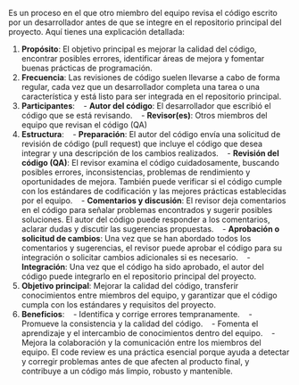 Es un proceso en el que otro miembro del equipo revisa el código escrito por un desarrollador antes de que se integre en el repositorio principal del proyecto. Aquí tienes una explicación detallada:
1. **Propósito**: El objetivo principal es mejorar la calidad del código, encontrar posibles errores, identificar áreas de mejora y fomentar buenas prácticas de programación.
2. **Frecuencia**: Las revisiones de código suelen llevarse a cabo de forma regular, cada vez que un desarrollador completa una tarea o una característica y está listo para ser integrada en el repositorio principal.
3. **Participantes**:
   - **Autor del código**: El desarrollador que escribió el código que se está revisando.
   - **Revisor(es)**: Otros miembros del equipo que revisan el código (QA)
4. **Estructura**:
   - **Preparación**: El autor del código envía una solicitud de revisión de código (pull request) que incluye el código que desea integrar y una descripción de los cambios realizados.
   - **Revisión del código (QA)**: El revisor examina el código cuidadosamente, buscando posibles errores, inconsistencias, problemas de rendimiento y oportunidades de mejora. También puede verificar si el código cumple con los estándares de codificación y las mejores prácticas establecidas por el equipo.
   - **Comentarios y discusión**: El revisor deja comentarios en el código para señalar problemas encontrados y sugerir posibles soluciones. El autor del código puede responder a los comentarios, aclarar dudas y discutir las sugerencias propuestas.
   - **Aprobación o solicitud de cambios**: Una vez que se han abordado todos los comentarios y sugerencias, el revisor puede aprobar el código para su integración o solicitar cambios adicionales si es necesario.
   - **Integración**: Una vez que el código ha sido aprobado, el autor del código puede integrarlo en el repositorio principal del proyecto.
5. **Objetivo principal**: Mejorar la calidad del código, transferir conocimientos entre miembros del equipo, y garantizar que el código cumpla con los estándares y requisitos del proyecto.
6. **Beneficios**:
   - Identifica y corrige errores tempranamente.
   - Promueve la consistencia y la calidad del código.
   - Fomenta el aprendizaje y el intercambio de conocimientos dentro del equipo.
   - Mejora la colaboración y la comunicación entre los miembros del equipo.
El code review es una práctica esencial porque ayuda a detectar y corregir problemas antes de que afecten al producto final, y contribuye a un código más limpio, robusto y mantenible.